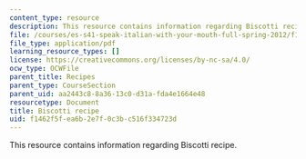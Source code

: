 ```yaml
---
content_type: resource
description: This resource contains information regarding Biscotti recipe.
file: /courses/es-s41-speak-italian-with-your-mouth-full-spring-2012/f1462f5fea6b2e7f0c3bc516f334723d_MITES_S41S12_recipe_11.pdf
file_type: application/pdf
learning_resource_types: []
license: https://creativecommons.org/licenses/by-nc-sa/4.0/
ocw_type: OCWFile
parent_title: Recipes
parent_type: CourseSection
parent_uid: aa2443c8-8a36-13c0-d31a-fda4e1664e48
resourcetype: Document
title: Biscotti recipe
uid: f1462f5f-ea6b-2e7f-0c3b-c516f334723d
---
```

This resource contains information regarding Biscotti recipe.